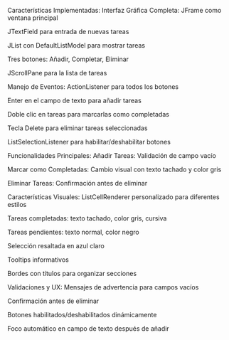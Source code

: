 Características Implementadas:
Interfaz Gráfica Completa:
JFrame como ventana principal

JTextField para entrada de nuevas tareas

JList con DefaultListModel para mostrar tareas

Tres botones: Añadir, Completar, Eliminar

JScrollPane para la lista de tareas

Manejo de Eventos:
ActionListener para todos los botones

Enter en el campo de texto para añadir tareas

Doble clic en tareas para marcarlas como completadas

Tecla Delete para eliminar tareas seleccionadas

ListSelectionListener para habilitar/deshabilitar botones

Funcionalidades Principales:
Añadir Tareas: Validación de campo vacío

Marcar como Completadas: Cambio visual con texto tachado y color gris

Eliminar Tareas: Confirmación antes de eliminar

Características Visuales:
ListCellRenderer personalizado para diferentes estilos

Tareas completadas: texto tachado, color gris, cursiva

Tareas pendientes: texto normal, color negro

Selección resaltada en azul claro

Tooltips informativos

Bordes con títulos para organizar secciones

Validaciones y UX:
Mensajes de advertencia para campos vacíos

Confirmación antes de eliminar

Botones habilitados/deshabilitados dinámicamente

Foco automático en campo de texto después de añadir
